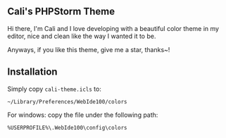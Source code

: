 ## Cali's PHPStorm Theme

Hi there, I'm Cali and I love developing with a beautiful color theme in my editor, nice and clean like the way I wanted it to be.

Anyways, if you like this theme, give me a star, thanks~!

## Installation
Simply copy `cali-theme.icls` to:

    ~/Library/Preferences/WebIde100/colors
    
For windows: copy the file under the following path:

    %USERPROFILE%\.WebIde100\config\colors
